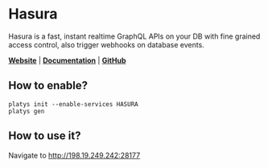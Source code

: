 # Hasura

Hasura is a fast, instant realtime GraphQL APIs on your DB with fine grained access control, also trigger webhooks on database events. 

**[Website](https://hasura.io/)** | **[Documentation](https://hasura.io/docs/latest/graphql/core/index.html)** | **[GitHub](https://github.com/hasura/graphql-engine)**

## How to enable?

```
platys init --enable-services HASURA
platys gen
```

## How to use it?

Navigate to <http://198.19.249.242:28177>